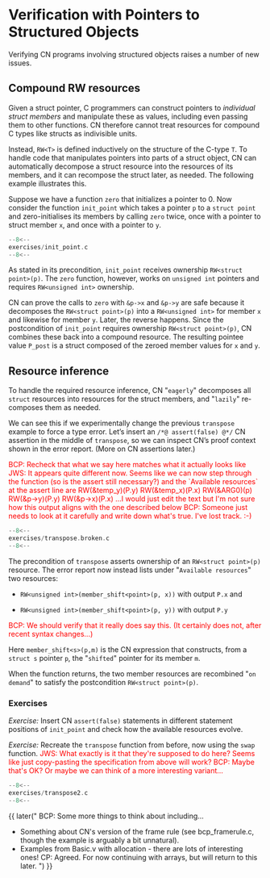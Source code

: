 # Verification with Pointers to Structured Objects

Verifying CN programs involving structured objects raises a number
of new issues.

## Compound RW resources

Given a struct pointer, C programmers can construct pointers to _individual struct members_ and manipulate these as values, including even passing them to other functions. CN therefore cannot treat resources for compound C types like structs as indivisible units.

Instead, `RW<T>` is defined inductively on the structure of the C-type `T`.
To handle code that manipulates pointers into parts of a struct object, CN can automatically decompose a struct resource into the resources of its members, and it can recompose the struct later, as needed. The following example illustrates this.

Suppose we have a function `zero` that initializes a pointer to 0. Now consider the function `init_point` which takes a pointer `p` to a `struct point` and zero-initialises its members by calling `zero` twice, once with a pointer to struct member `x`, and once with a pointer to `y`.

```c title="exercises/init_point.c"
--8<--
exercises/init_point.c
--8<--
```

As stated in its precondition, `init_point` receives ownership `RW<struct point>(p)`. The `zero` function, however, works on `unsigned int` pointers and requires `RW<unsigned int>` ownership.

CN can prove the calls to `zero` with `&p->x` and `&p->y` are safe because it decomposes the `RW<struct point>(p)` into a `RW<unsigned int>` for member `x` and likewise for member `y`. Later, the reverse happens. Since the postcondition of `init_point` requires ownership `RW<struct point>(p)`, CN combines these back into a compound resource. The resulting pointee value `P_post` is a struct composed of the zeroed member values for `x` and `y`.

## Resource inference

To handle the required resource inference, CN "`eagerly`" decomposes all `struct` resources into resources for the struct members, and "`lazily`" re-composes them as needed.

We can see this if we experimentally change the previous `transpose` example to force a type error. Let’s insert an `/*@ assert(false) @*/` CN assertion in the middle of `transpose`, so we can inspect CN’s proof context shown in the error report. (More on CN assertions later.)

<span style="color:red">
BCP: Recheck that what we say here matches what it actually looks like
</span>
<span style="color:red">
JWS: It appears quite different now. Seems like we can now step through the function (so is the assert still necessary?)
and the `Available resources` at the assert line are
RW<unsigned int>(&temp_y)(P.y)
RW<unsigned int>(&temp_x)(P.x)
RW<struct point*>(&ARG0)(p)
RW<unsigned int>(&p->y)(P.y)
RW<unsigned int>(&p->x)(P.x)
...I would just edit the text but I'm not sure how this output aligns with the one described below
</span>
<span style="color:red">
BCP: Someone just needs to look at it carefully and write down what's
true. I've lost track. :-)
</span>

```c title="exercises/transpose.broken.c"
--8<--
exercises/transpose.broken.c
--8<--
```

The precondition of `transpose` asserts ownership of an `RW<struct point>(p)` resource. The error report now instead lists under "`Available resources`" two resources:

- `RW<unsigned int>(member_shift<point>(p, x))` with output `P.x` and

- `RW<unsigned int>(member_shift<point>(p, y))` with output `P.y`

<span style="color:red">
BCP: We should verify that it really does say this.   (It certainly
does not, after recent syntax changes...)
</span>

Here `member_shift<s>(p,m)` is the CN expression that constructs, from a `struct s` pointer `p`, the "`shifted`" pointer for its member `m`.

When the function returns, the two member resources are recombined "`on demand`" to satisfy the postcondition `RW<struct point>(p)`.

### Exercises

_Exercise:_ Insert CN `assert(false)` statements in different statement positions of `init_point` and check how the available resources evolve.

_Exercise:_  Recreate the `transpose` function from before, now
using the `swap` function.
<span style="color:red">
JWS: What exactly is it that they're supposed to do here? Seems like just copy-pasting the specification from above will work?
</span>
<span style="color:red">
BCP: Maybe that's OK?  Or maybe we can think of a more interesting variant...
</span>


```c title="exercises/transpose2.c"
--8<--
exercises/transpose2.c
--8<--
```

{{ later(" BCP: Some more things to think about including...
- Something about CN's version of the frame rule (see
bcp_framerule.c, though the example is arguably a bit unnatural).
- Examples from Basic.v with allocation - there are lots of
interesting ones!
    CP: Agreed. For now continuing with arrays, but will return to this later.
") }}


